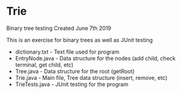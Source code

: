 # Trie
Binary tree testing
Created June 7th 2019

This is an exercise for binary trees as well as JUnit testing

- dictionary.txt - Text file used for program
- EntryNode.java - Data structure for the nodes (add child, check terminal, get child, etc)
- Tree.java - Data structure for the root (getRoot)
- Trie.java - Main file, Tree data structure (insert, remove, etc)
- TrieTests.java - JUnit testing for the program
